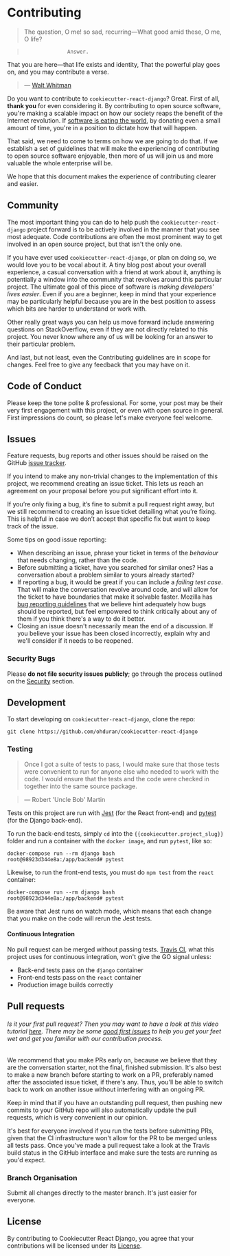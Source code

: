 # Contributing

>  The question, O me! so sad, recurring—What good amid these, O me, O life?

>                   Answer.
That you are here—that life exists and identity,
That the powerful play goes on, and you may contribute a verse.
>
> &mdash; [Walt Whitman](https://www.poetryfoundation.org/poems/51568/o-me-o-life)

Do you want to contribute to `cookiecutter-react-django`? Great. First of all, __thank you__ for even considering it. By contributing to open source software, you're making a scalable impact on how our society reaps the benefit of the Internet revolution. If [software is eating the world](https://a16z.com/2011/08/20/why-software-is-eating-the-world/), by donating even a small amount of time, you're in a position to dictate how that will happen.

That said, we need to come to terms on how we are going to do that. If we establish a set of guidelines that will make the experiencing of contributing to open source software enjoyable, then more of us will join us and more valuable the whole enterprise will be.

We hope that this document makes the experience of contributing clearer and easier.

## Community

The most important thing you can do to help push the `cookiecutter-react-django` project forward is to be actively involved in the manner that you see most adequate. Code contributions are often the most prominent way to get involved in an open source project, but that isn't the only one.

If you have ever used `cookiecutter-react-django`, or plan on doing so, we would love you to be vocal about it. A tiny blog post about your overall experience, a casual conversation with a friend at work about it, anything is potentially a window into the community that revolves around this particular project. The ultimate goal of this piece of software is *making developers' lives easier*. Even if you are a beginner, keep in mind that your experience may be particularly helpful because you are in the best position to assess which bits are harder to understand or work with.

Other really great ways you can help us move forward include answering questions on StackOverflow, even if they are not directly related to this project. You never know where any of us will be looking for an answer to their particular problem.

And last, but not least, even the Contributing guidelines are in scope for changes. Feel free to give any feedback that you may have on it.

## Code of Conduct

Please keep the tone polite & professional. For some, your post may be their very first engagement with this project, or even with open source in general. First impressions do count, so please let's make everyone feel welcome.

## Issues

Feature requests, bug reports and other issues should be raised on the GitHub [issue tracker](https://github.com/ohduran/cookiecutter-react-django/issues?q=is%3Aopen).

If you intend to make any non-trivial changes to the implementation of this project, we recommend creating an issue ticket. This lets us reach an agreement on your proposal before you put significant effort into it.

If you’re only fixing a bug, it’s fine to submit a pull request right away, but we still recommend to creating an issue ticket detailing what you’re fixing. This is helpful in case we don’t accept that specific fix but want to keep track of the issue.

Some tips on good issue reporting:

* When describing an issue, phrase your ticket in terms of the *behaviour* that needs changing, rather than the code.
* Before submitting a ticket, have you searched for similar ones? Has a conversation about a problem similar to yours already started?
* If reporting a bug, it would be great if you can include a *failing test case*. That will make the conversation revolve around code, and will allow for the ticket to have boundaries that make it solvable faster. Mozilla has [bug reporting guidelines](https://developer.mozilla.org/en-US/docs/Mozilla/QA/Bug_writing_guidelines) that we believe hint adequately how bugs should be reported, but feel empowered to think critically about any of them if you think there's a way to do it better.
* Closing an issue doesn't necessarily mean the end of a discussion.  If you believe your issue has been closed incorrectly, explain why and we'll consider if it needs to be reopened.

### Security Bugs

Please __do not file security issues publicly__; go through the process outlined on the [Security](https://github.com/ohduran/cookiecutter-react-django/blob/master/SECURITY.md) section.

## Development

To start developing on `cookiecutter-react-django`, clone the repo:

```
git clone https://github.com/ohduran/cookiecutter-react-django
```

### Testing

> Once I got a suite of tests to pass, I would make sure that those tests were convenient to run for anyone else who needed to work with the code. I would ensure that the tests and the code were checked in together into the same source package.

> &mdash; Robert 'Uncle Bob' Martin

Tests on this project are run with [Jest](https://jestjs.io/) (for the React front-end) and [pytest](https://docs.pytest.org/en/latest/) (for the Django back-end).

To run the back-end tests, simply `cd` into the `{{cookiecutter.project_slug}}` folder and run a container with the `docker image`, and run `pytest`, like so:

```
docker-compose run --rm django bash
root@98923d344e8a:/app/backend# pytest
```

Likewise, to run the front-end tests, you must do `npm test` from the `react` container:

```
docker-compose run --rm django bash
root@98923d344e8a:/app/backend# pytest
```

Be aware that Jest runs on watch mode, which means that each change that you make on the code will rerun the Jest tests.

#### Continuous Integration

No pull request can be merged without passing tests. [Travis CI](https://travis-ci.org/), what this project uses for continuous integration, won't give the GO signal unless:

* Back-end tests pass on the `django` container
* Front-end tests pass on the `react` container
* Production image builds correctly

## Pull requests
###### Is it your first pull request? Then you may want to have a look at this video tutorial [here](https://egghead.io/courses/how-to-contribute-to-an-open-source-project-on-github). There may be some [good first issues](https://github.com/ohduran/cookiecutter-react-django/issues?q=is:open+is:issue+label:%22good+first+issue%22) to help you get your feet wet and get you familiar with our contribution process.

We recommend that you make PRs early on, because we believe that they are the conversation starter, not the final, finished submission. It's also best to make a new branch before starting to work on a PR, preferably named after the associated issue ticket, if there's any. Thus, you'll be able to switch back to work on another issue without interfering with an ongoing PR.

Keep in mind that if you have an outstanding pull request, then pushing new commits to your GitHub repo will also automatically update the pull requests, which is very convenient in our opinion.

It's best for everyone involved if you run the tests before submitting PRs, given that the CI infrastructure won't allow for the PR to be merged unless all tests pass. Once you've made a pull request take a look at the Travis build status in the GitHub interface and make sure the tests are running as you'd expect.

### Branch Organisation

Submit all changes directly to the master branch. It's just easier for everyone.

## License

By contributing to Cookiecutter React Django, you agree that your contributions will be licensed under its [License](https://github.com/ohduran/cookiecutter-react-django/blob/master/LICENSE).
